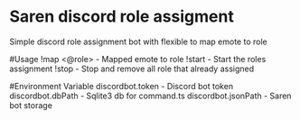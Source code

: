 
# Saren discord role assigment

Simple discord role assignment bot with flexible to map emote to role



#Usage 
!map <emote> <@role>  - Mapped emote to role
!start - Start the roles assignment
!stop - Stop and remove all role that already assigned

#Environment Variable
discordbot.token - Discord bot token
discordbot.dbPath - Sqlite3 db for command.ts
discordbot.jsonPath - Saren bot storage